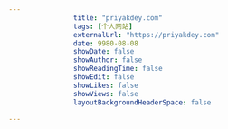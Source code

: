 ---
                title: "priyakdey.com"
                tags: [个人网站]
                externalUrl: "https://priyakdey.com"
                date: 9980-08-08
                showDate: false
                showAuthor: false
                showReadingTime: false
                showEdit: false
                showLikes: false
                showViews: false
                layoutBackgroundHeaderSpace: false
                ---

